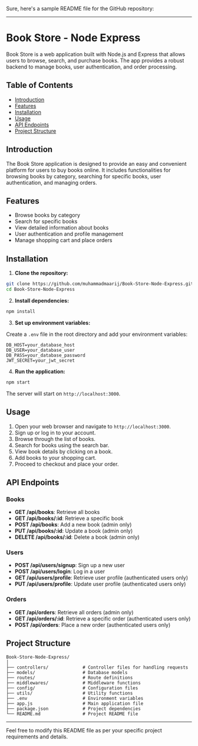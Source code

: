 Sure, here's a sample README file for the GitHub repository:

---

# Book Store - Node Express

Book Store is a web application built with Node.js and Express that allows users to browse, search, and purchase books. The app provides a robust backend to manage books, user authentication, and order processing.

## Table of Contents

- [Introduction](#introduction)
- [Features](#features)
- [Installation](#installation)
- [Usage](#usage)
- [API Endpoints](#api-endpoints)
- [Project Structure](#project-structure)

## Introduction

The Book Store application is designed to provide an easy and convenient platform for users to buy books online. It includes functionalities for browsing books by category, searching for specific books, user authentication, and managing orders.

## Features

- Browse books by category
- Search for specific books
- View detailed information about books
- User authentication and profile management
- Manage shopping cart and place orders

## Installation

1. **Clone the repository:**

```bash
git clone https://github.com/muhammadmaarij/Book-Store-Node-Express.git
cd Book-Store-Node-Express
```

2. **Install dependencies:**

```bash
npm install
```

3. **Set up environment variables:**

Create a `.env` file in the root directory and add your environment variables:

```
DB_HOST=your_database_host
DB_USER=your_database_user
DB_PASS=your_database_password
JWT_SECRET=your_jwt_secret
```

4. **Run the application:**

```bash
npm start
```

The server will start on `http://localhost:3000`.

## Usage

1. Open your web browser and navigate to `http://localhost:3000`.
2. Sign up or log in to your account.
3. Browse through the list of books.
4. Search for books using the search bar.
5. View book details by clicking on a book.
6. Add books to your shopping cart.
7. Proceed to checkout and place your order.

## API Endpoints

### Books

- **GET /api/books**: Retrieve all books
- **GET /api/books/:id**: Retrieve a specific book
- **POST /api/books**: Add a new book (admin only)
- **PUT /api/books/:id**: Update a book (admin only)
- **DELETE /api/books/:id**: Delete a book (admin only)

### Users

- **POST /api/users/signup**: Sign up a new user
- **POST /api/users/login**: Log in a user
- **GET /api/users/profile**: Retrieve user profile (authenticated users only)
- **PUT /api/users/profile**: Update user profile (authenticated users only)

### Orders

- **GET /api/orders**: Retrieve all orders (admin only)
- **GET /api/orders/:id**: Retrieve a specific order (authenticated users only)
- **POST /api/orders**: Place a new order (authenticated users only)

## Project Structure

```
Book-Store-Node-Express/
│
├── controllers/             # Controller files for handling requests
├── models/                  # Database models
├── routes/                  # Route definitions
├── middlewares/             # Middleware functions
├── config/                  # Configuration files
├── utils/                   # Utility functions
├── .env                     # Environment variables
├── app.js                   # Main application file
├── package.json             # Project dependencies
└── README.md                # Project README file
```

---

Feel free to modify this README file as per your specific project requirements and details.
